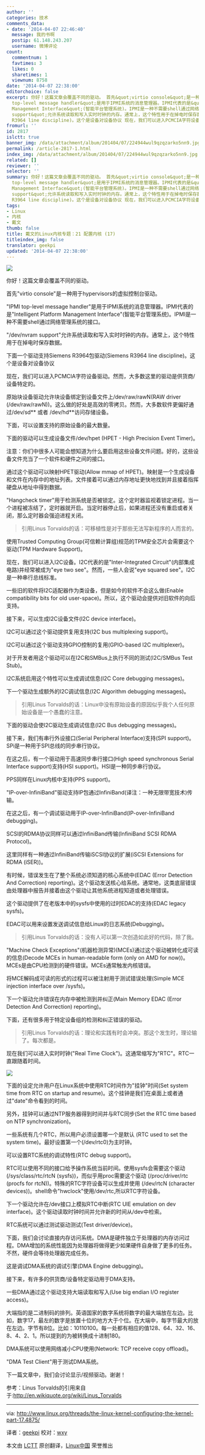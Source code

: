 ```yaml
---
author: ''
categories: 技术
comments_data:
- date: '2014-04-07 22:46:40'
  message: 我的书啊
  postip: 61.148.243.207
  username: 微博评论
count:
  commentnum: 1
  favtimes: 3
  likes: 0
  sharetimes: 1
  viewnum: 8758
date: '2014-04-07 22:38:00'
editorchoice: false
excerpt: 你好！这篇文章会覆盖不同的驱动。 首先&quot;virtio console&quot;是一种用于hypervisors的虚拟控制台驱动。 &quot;IPMI
  top-level message handler&quot;是用于IPMI系统的消息管理器。IPMI代表的是&quot;Intelligent Platform
  Management Interface&quot;(智能平台管理系统)。IPMI是一种不需要shell通过网络管理系统的接口。 &quot;/dev/nvram
  support&quot;允许系统读取和写入实时时钟的内存。通常上，这个特性用于在掉电时保存数据。 下面一个驱动支持Siemens R3964包驱动(Siemens
  R3964 line discipline)。这个是设备对设备协议 现在，我们可以进入PCMCIA字符设备驱动。然而，
fromurl: ''
id: 2817
islctt: true
banner_img: /data/attachment/album/201404/07/224944wul9qzqzarko5nn9.jpg
permalink: /article-2817-1.html
index_img: /data/attachment/album/201404/07/224944wul9qzqzarko5nn9.jpg.thumb.jpg
related: []
reviewer: ''
selector: ''
summary: 你好！这篇文章会覆盖不同的驱动。 首先&quot;virtio console&quot;是一种用于hypervisors的虚拟控制台驱动。 &quot;IPMI
  top-level message handler&quot;是用于IPMI系统的消息管理器。IPMI代表的是&quot;Intelligent Platform
  Management Interface&quot;(智能平台管理系统)。IPMI是一种不需要shell通过网络管理系统的接口。 &quot;/dev/nvram
  support&quot;允许系统读取和写入实时时钟的内存。通常上，这个特性用于在掉电时保存数据。 下面一个驱动支持Siemens R3964包驱动(Siemens
  R3964 line discipline)。这个是设备对设备协议 现在，我们可以进入PCMCIA字符设备驱动。然而，
tags:
- Linux
- 内核
- 戴文
thumb: false
title: 戴文的Linux内核专题：21 配置内核 (17)
titleindex_img: false
translator: geekpi
updated: '2014-04-07 22:38:00'
---
```


![](/data/attachment/album/201404/07/224944wul9qzqzarko5nn9.jpg)


你好！这篇文章会覆盖不同的驱动。


首先"virtio console"是一种用于hypervisors的虚拟控制台驱动。


"IPMI top-level message handler"是用于IPMI系统的消息管理器。IPMI代表的是"Intelligent Platform Management Interface"(智能平台管理系统)。IPMI是一种不需要shell通过网络管理系统的接口。


"/dev/nvram support"允许系统读取和写入实时时钟的内存。通常上，这个特性用于在掉电时保存数据。


下面一个驱动支持Siemens R3964包驱动(Siemens R3964 line discipline)。这个是设备对设备协议


现在，我们可以进入PCMCIA字符设备驱动。然而，大多数这里的驱动是供货商/设备特定的。


原始块设备驱动允许块设备绑定到设备文件上/dev/raw/rawN(RAW driver (/dev/raw/rawN))。这么做的好处是高效的零拷贝。然而，大多数软件更偏好通过/dev/sd\*\* 或者 /dev/hd\*\*访问存储设备。


下面，可以设置支持的原始设备的最大数量。


下面的驱动可以生成设备文件/dev/hpet (HPET - High Precision Event Timer)。


注意：你们中很多人可能会想知道为什么要启用这些设备文件问题。好的，这些设备文件充当了一个软件和硬件之间的接口。


通过这个驱动可以映射HPET驱动(Allow mmap of HPET)。映射是一个生成设备和文件在内存中的地址列表。文件接着可以通过内存地址更快地找到并且接着指挥硬盘从地址中得到数据。


"Hangcheck timer"用于检测系统是否被锁定。这个定时器监视着锁定进程。当一个进程被冻结了，定时器就开启。当定时器停止后，如果进程还没有重启或者关闭，那么定时器会强迫进程关闭。



> 
> 引用Linus Torvalds的话：可移植性是对于那些无法写新程序的人而言的。
> 
> 
> 


使用Trusted Computing Group(可信赖计算组)规范的TPM安全芯片会需要这个驱动(TPM Hardware Support)。


现在，我们可以进入I2C设备。I2C代表的是"Inter-Integrated Circuit"(内部集成电路)并经常被成为"eye two see"。然而，一些人会说"eye squared see"。I2C是一种串行总线标准。


一些旧的软件将I2C适配器作为类设备，但是如今的软件不会这么做(Enable compatibility bits for old user-space)。所以，这个驱动会提供对旧软件的向后支持。


接下来，可以生成I2C设备文件(I2C device interface)。


I2C可以通过这个驱动提供复用支持(I2C bus multiplexing support)。


I2C可以通过这个驱动支持GPIO控制的复用(GPIO-based I2C multiplexer)。


对于开发者用这个驱动可以在I2C和SMBus上执行不同的测试(I2C/SMBus Test Stub)。


I2C系统启用这个特性可以生成调试信息(I2C Core debugging messages)。


下一个驱动生成额外的I2C调试信息(I2C Algorithm debugging messages)。



> 
> 引用Linus Torvalds的话：Linux中没有原始设备的原因似乎我个人任何原始设备是一个愚蠢的注意。
> 
> 
> 


下面的驱动会使I2C驱动生成调试信息(I2C Bus debugging messages)。


接下来，我们有串行外设接口(Serial Peripheral Interface)支持(SPI support)。SPi是一种用于SPI总线的同步串行协议。


在这之后，有一个驱动用于高速同步串行接口(High speed synchronous Serial Interface support)支持(HSI support)。HSI是一种同步串行协议。


PPS同样在Linux内核中支持(PPS support)。


"IP-over-InfiniBand"驱动支持IP包通过InfiniBand(译注：一种无限带宽技术)传输。


在这之后，有一个调试驱动用于IP-over-InfiniBand(IP-over-InfiniBand debugging)。


SCSI的RDMA协议同样可以通过InfiniBand传输(InfiniBand SCSI RDMA Protocol)。


这里同样有一种通过InfiniBand传输iSCSI协议的扩展(iSCSI Extensions for RDMA (iSER))。


有时候，错误发生在了整个系统必须知道的核心系统中(EDAC (Error Detection And Correction) reporting)。这个驱动发送核心给系统。通常地，这类底层错误由处理器中报告并接着由这个驱动让其他系统进程知道或者处理错误。


这个驱动提供了在老版本中的sysfs中使用的过时EDAC的支持(EDAC legacy sysfs)。


EDAC可以用来设置发送调试信息给Linux的日志系统(Debugging)。



> 
> 引用Linus Torvalds的话：没有人可以第一次创造如此好的代码，除了我。
> 
> 
> 


"Machine Check Exceptions"(机器检测异常)(MCEs)通过这个驱动被转化成可读的信息(Decode MCEs in human-readable form (only on AMD for now))。MCEs是由CPU检测到的硬件错误。MCEs通常触发内核错误。


将MCE解码成可读的形式的过程可以被注射用于测试错误处理(Simple MCE injection interface over /sysfs)。


下一个驱动允许错误在内存中被检测到并纠正(Main Memory EDAC (Error Detection And Correction) reporting)。


下面，还有很多用于特定设备组的检测和纠正错误的驱动。



> 
> 引用Linus Torvalds的话：理论和实践有时会冲突。那这个发生时，理论输了。每次都是。
> 
> 
> 


现在我们可以进入实时时钟("Real Time Clock")。这通常缩写为"RTC"。RTC一直跟随着时间。


![](http://www.linux.org/attachments/rtc-png.606/)


下面的设定允许用户在Linux系统中使用RTC时间作为"挂钟"时间(Set system time from RTC on startup and resume)。这个挂钟是我们在桌面上或者通过"date"命令看到的时间。


另外，挂钟可以通过NTP服务器得到时间并与RTC同步(Set the RTC time based on NTP synchronization)。


一些系统有几个RTC，所以用户必须设置哪一个是默认 (RTC used to set the system time)。最好设置第一个(/dev/rtc0)为主时钟。


可以设置RTC系统的调试特性(RTC debug support)。


RTC可以使用不同的接口给予操作系统当前时间。使用sysfs会需要这个驱动(/sys/class/rtc/rtcN (sysfs))，而似乎用proc需要这个驱动 (/proc/driver/rtc (procfs for rtcN))。特殊的RTC字符设备可以生成并使用 (/dev/rtcN (character devices))。shell命令"hwclock"使用/dev/rtc,所以RTC字符设备。


下一个驱动允许在/dev接口上模拟RTC中断(RTC UIE emulation on dev interface)。这个驱动读取时钟时间并允许新的时间从/dev中检索。


RTC系统可以通过测试驱动测试(Test driver/device)。


下面，我们会讨论直接内存访问系统。DMA是硬件独立于处理器的内存访问过程。DMA增加的系统性能因为处理器将做得更少如果硬件自身做了更多的任务。不然，硬件会等待处理器完成任务。


这是调试DMA系统的调试引擎(DMA Engine debugging)。


接下来，有许多的供货商/设备特定驱动用于DMA支持。


一些DMA通过这个驱动支持大端读取和写入(Use big endian I/O register access)。


大端指的是二进制码的排列。英语国家的数字系统将数字的最大端放在左边。比如，数字17，最左的数字是放置十位的地方大于个位。在大端中，每字节最大的放在左边。字节有8位。比如：10110100。每一处都有相应的值128、64、32、16、8、4、2、1。所以提到的为被转换成十进制180。


DMA系统可以使用网络减小CPU使用(Network: TCP receive copy offload)。


"DMA Test Client"用于测试DMA系统。


下一篇文章中，我们会讨论显示/视频驱动。谢谢！


参考：Linus Torvalds的引用来自于:<http://en.wikiquote.org/wiki/Linus_Torvalds>




---


via: <http://www.linux.org/threads/the-linux-kernel-configuring-the-kernel-part-17.4875/>


译者：[geekpi](https://github.com/geekpi) 校对：[wxy](https://github.com/wxy)


本文由 [LCTT](https://github.com/LCTT/TranslateProject) 原创翻译，[Linux中国](http://linux.cn/) 荣誉推出